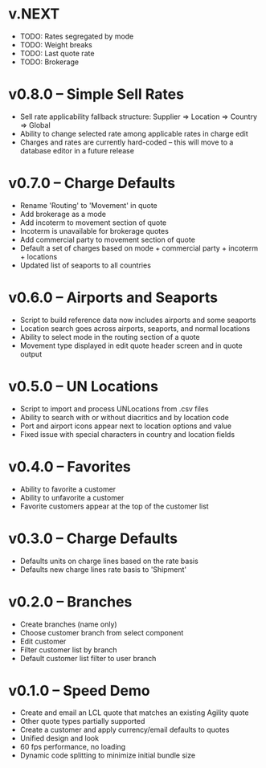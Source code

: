 # v.NEXT

* TODO: Rates segregated by mode
* TODO: Weight breaks
* TODO: Last quote rate
* TODO: Brokerage

# v0.8.0 – Simple Sell Rates

* Sell rate applicability fallback structure: Supplier => Location => Country => Global
* Ability to change selected rate among applicable rates in charge edit
* Charges and rates are currently hard-coded – this will move to a database editor in a future release 

# v0.7.0 – Charge Defaults

* Rename 'Routing' to 'Movement' in quote
* Add brokerage as a mode
* Add incoterm to movement section of quote
* Incoterm is unavailable for brokerage quotes
* Add commercial party to movement section of quote
* Default a set of charges based on mode + commercial party + incoterm + locations
* Updated list of seaports to all countries

# v0.6.0 – Airports and Seaports

* Script to build reference data now includes airports and some seaports
* Location search goes across airports, seaports, and normal locations
* Ability to select mode in the routing section of a quote
* Movement type displayed in edit quote header screen and in quote output

# v0.5.0 – UN Locations

* Script to import and process UNLocations from .csv files
* Ability to search with or without diacritics and by location code
* Port and airport icons appear next to location options and value
* Fixed issue with special characters in country and location fields

# v0.4.0 – Favorites

* Ability to favorite a customer
* Ability to unfavorite a customer
* Favorite customers appear at the top of the customer list

# v0.3.0 – Charge Defaults

* Defaults units on charge lines based on the rate basis
* Defaults new charge lines rate basis to 'Shipment'
 
# v0.2.0 – Branches

* Create branches (name only)
* Choose customer branch from select component
* Edit customer
* Filter customer list by branch
* Default customer list filter to user branch

# v0.1.0 – Speed Demo

* Create and email an LCL quote that matches an existing Agility quote
* Other quote types partially supported
* Create a customer and apply currency/email defaults to quotes
* Unified design and look
* 60 fps performance, no loading
* Dynamic code splitting to minimize initial bundle size